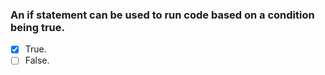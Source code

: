 ### An if statement can be used to run code based on a condition being true.

- [x] True.
- [ ] False.
